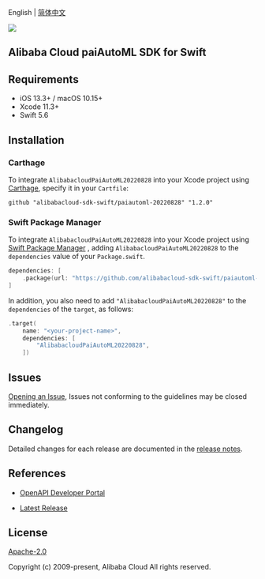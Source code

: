 English | [简体中文](README-CN.md)

![](https://aliyunsdk-pages.alicdn.com/icons/AlibabaCloud.svg)

## Alibaba Cloud paiAutoML SDK for Swift

## Requirements

- iOS 13.3+ / macOS 10.15+
- Xcode 11.3+
- Swift 5.6

## Installation

### Carthage

To integrate `AlibabacloudPaiAutoML20220828` into your Xcode project using [Carthage](https://github.com/Carthage/Carthage), specify it in your `Cartfile`:

```ogdl
github "alibabacloud-sdk-swift/paiautoml-20220828" "1.2.0"
```

### Swift Package Manager

To integrate `AlibabacloudPaiAutoML20220828` into your Xcode project using [Swift Package Manager](https://swift.org/package-manager/) , adding `AlibabacloudPaiAutoML20220828` to the `dependencies` value of your `Package.swift`.

```swift
dependencies: [
    .package(url: "https://github.com/alibabacloud-sdk-swift/paiautoml-20220828.git", from: "1.2.0")
]
```

In addition, you also need to add `"AlibabacloudPaiAutoML20220828"` to the `dependencies` of the `target`, as follows:

```swift
.target(
    name: "<your-project-name>",
    dependencies: [
        "AlibabacloudPaiAutoML20220828",
    ])
```

## Issues

[Opening an Issue](https://github.com/alibabacloud-sdk-swift/paiautoml-20220828/issues/new), Issues not conforming to the guidelines may be closed immediately.

## Changelog

Detailed changes for each release are documented in the [release notes](./ChangeLog.txt).

## References

* [OpenAPI Developer Portal](https://next.api.alibabacloud.com/home)
- [Latest Release](https://github.com/alibabacloud-sdk-swift/paiautoml-20220828)

## License

[Apache-2.0](http://www.apache.org/licenses/LICENSE-2.0)

Copyright (c) 2009-present, Alibaba Cloud All rights reserved.
